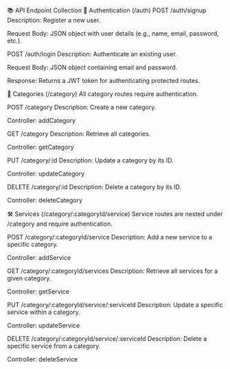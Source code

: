 📚 API Endpoint Collection
🔐 Authentication (/auth)
POST /auth/signup
Description: Register a new user.

Request Body: JSON object with user details (e.g., name, email, password, etc.).

POST /auth/login
Description: Authenticate an existing user.

Request Body: JSON object containing email and password.

Response: Returns a JWT token for authenticating protected routes.

📂 Categories (/category)
All category routes require authentication.

POST /category
Description: Create a new category.

Controller: addCategory

GET /category
Description: Retrieve all categories.

Controller: getCategory

PUT /category/:id
Description: Update a category by its ID.

Controller: updateCategory

DELETE /category/:id
Description: Delete a category by its ID.

Controller: deleteCategory

🛠️ Services (/category/:categoryId/service)
Service routes are nested under /category and require authentication.

POST /category/:categoryId/service
Description: Add a new service to a specific category.

Controller: addService

GET /category/:categoryId/services
Description: Retrieve all services for a given category.

Controller: getService

PUT /category/:categoryId/service/:serviceId
Description: Update a specific service within a category.

Controller: updateService

DELETE /category/:categoryId/service/:serviceId
Description: Delete a specific service from a category.

Controller: deleteService
